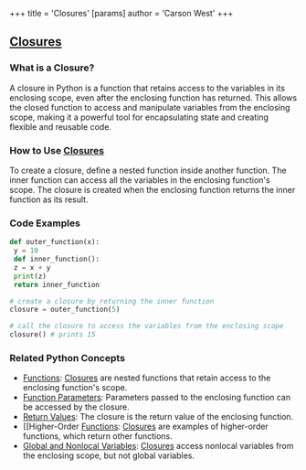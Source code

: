 +++
 title = 'Closures'
[params]
	author = 'Carson West'
+++
## [Closures](./../closures/)

### What is a Closure?
A closure in Python is a function that retains access to the variables in its enclosing scope, even after the enclosing function has returned. This allows the closed function to access and manipulate variables from the enclosing scope, making it a powerful tool for encapsulating state and creating flexible and reusable code.

### How to Use [Closures](./../closures/)
To create a closure, define a nested function inside another function. The inner function can access all the variables in the enclosing function's scope. The closure is created when the enclosing function returns the inner function as its result.

### Code Examples
```python
def outer_function(x):
 y = 10
 def inner_function():
 z = x + y
 print(z)
 return inner_function

# create a closure by returning the inner function
closure = outer_function(5)

# call the closure to access the variables from the enclosing scope
closure() # prints 15
```

### Related Python Concepts

- [Functions](./../functions/): [Closures](./../closures/) are nested functions that retain access to the enclosing function's scope.
- [Function Parameters](./../function-parameters/): Parameters passed to the enclosing function can be accessed by the closure.
- [Return Values](./../return-values/): The closure is the return value of the enclosing function.
- [[Higher-Order [Functions](./../functions/): [Closures](./../closures/) are examples of higher-order functions, which return other functions.
- [Global and Nonlocal Variables](./../global-and-nonlocal-variables/): [Closures](./../closures/) access nonlocal variables from the enclosing scope, but not global variables.